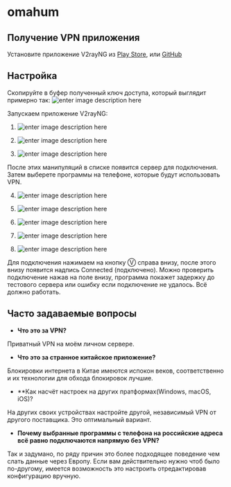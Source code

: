 # omahum
## Получение VPN приложения

Установите приложение V2rayNG из [Play Store](https://play.google.com/store/apps/details?id=com.v2ray.ang), или [GitHub](https://github.com/2dust/v2rayNG/releases/download/1.6.30/v2rayNG_1.6.30_arm64-v8a.apk)


## Настройка
Скопируйте в буфер полученный ключ доступа, который выглядит примерно так:
![enter image description here](https://user-images.githubusercontent.com/16889941/160294384-f1b81ed7-bb54-4756-a5ac-553c06232406.png)

Запускаем приложение V2rayNG:

1. ![enter image description here](https://user-images.githubusercontent.com/16889941/160183204-c64586cb-6e92-40cb-86cb-18ec24ab9267.png)


2. ![enter image description here](https://user-images.githubusercontent.com/16889941/160183214-8a327da8-f4b6-4c64-8e89-942c208d8551.png)


3. ![enter image description here](https://user-images.githubusercontent.com/16889941/160183222-19e92246-65c0-4cb8-9f00-79884504ed4c.png)

После этих манипуляций в списке появится сервер для подключения. Затем выберете программы на телефоне, которые будут использовать VPN.

4. ![enter image description here](https://user-images.githubusercontent.com/16889941/160183230-eaadabd4-9306-4dcb-83f4-75b5d8aa05bf.png)


5. ![enter image description here](https://user-images.githubusercontent.com/16889941/160183236-aa6b06f2-0aaa-4c94-90a3-28520fc0fb8c.png)


6. ![enter image description here](https://user-images.githubusercontent.com/16889941/160183242-06547c9e-b02d-44f7-a266-50f728c8ff8d.png)


7. ![enter image description here](https://user-images.githubusercontent.com/16889941/160183245-83405bc6-46d6-466d-b641-d1d938cd1f4f.png)


8. ![enter image description here](https://user-images.githubusercontent.com/16889941/160291263-17c07b26-e311-4073-9514-e2bf67bac8d2.png)

Для подключения нажимаем на кнопку Ⓥ справа внизу, после этого внизу появится надпись Connected (подключено).
Можно проверить подключение нажав на поле внизу, программа покажет задержку до тестового сервера или ошибку если подключение не удалось.
Всё должно работать.

## Часто задаваемые вопросы

 - **Что это за VPN?**

Приватный VPN на моём личном сервере.

 - **Что это за странное китайское приложение?**

Блокировки интернета в Китае имеются испокон веков, соответственно и их технологии для обхода блокировок лучшие.

- **Как насчёт настроек на других пратформах(Windows, macOS, iOS)?

На других своих устройствах настройте другой, независимый VPN от другого поставщика. Это оптимальный вариант.

 - **Почему выбранные программы с телефона на российские адреса всё равно подключаются напрямую без VPN?**

Так и задумано, по ряду причин это более подходящее поведение чем слать данные через Европу. Если вам действительно нужно чтоб было по-другому, имеется возможность это настроить отредактировав конфигурацию вручную.
